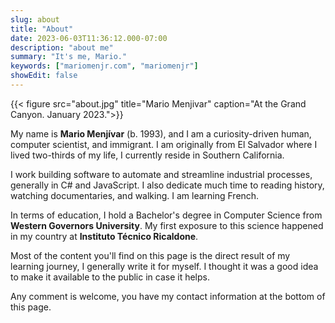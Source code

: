 ```yaml
---
slug: about
title: "About"
date: 2023-06-03T11:36:12.000-07:00
description: "about me"
summary: "It's me, Mario."
keywords: ["mariomenjr.com", "mariomenjr"]
showEdit: false
---
```


{{< figure src="about.jpg" title="Mario Menjivar" caption="At the Grand Canyon. January 2023.">}}

My name is **Mario Menjívar** (b. 1993), and I am a curiosity-driven human, computer scientist, and immigrant. I am originally from El Salvador where I lived two-thirds of my life, I currently reside in Southern California.

I work building software to automate and streamline industrial processes, generally in C# and JavaScript. I also dedicate much time to reading history, watching documentaries, and walking. I am learning French.

In terms of education, I hold a Bachelor's degree in Computer Science from **Western Governors University**. My first exposure to this science happened in my country at **Instituto Técnico Ricaldone**.

Most of the content you'll find on this page is the direct result of my learning journey, I generally write it for myself. I thought it was a good idea to make it available to the public in case it helps.

Any comment is welcome, you have my contact information at the bottom of this page.
